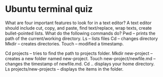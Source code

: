 # Ubuntu terminal quiz

What are four important features to look for in a text editor?
A text editor should include cut, copy, and paste, find text/replace, wrap texts, create bullet-pointed lists.
What do the following commands do?
Pwd – prints the path of the current/working directory.
Ls – lists files
Cd – changes directory
Mkdir – creates directories.
Touch – modified a timestamp.

Cd projects – tries to find the path to projects folder.
Mkdir new-project – creates a new folder named new-project.
Touch new-project/newfile.md – changes the timestamp of newfile.md.
Cd .. displays your home directory.
Ls projects/new-projects – displays the items in the folder.

